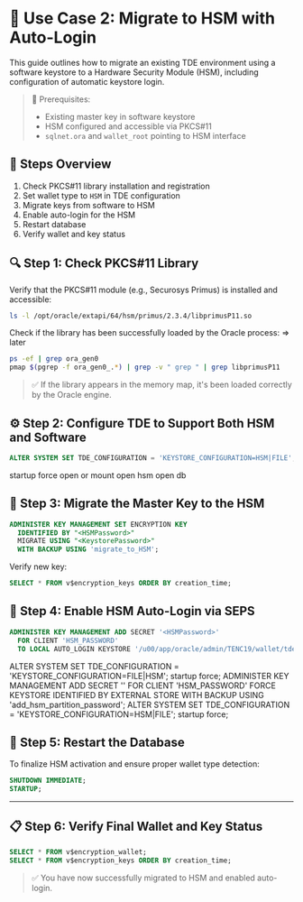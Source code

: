 # 🧪 Use Case 2: Migrate to HSM with Auto-Login

This guide outlines how to migrate an existing TDE environment using a software keystore to a Hardware Security Module (HSM), including configuration of automatic keystore login.

> 📘 Prerequisites:
>
> - Existing master key in software keystore
> - HSM configured and accessible via PKCS#11
> - `sqlnet.ora` and `wallet_root` pointing to HSM interface

## 🔄 Steps Overview

1. Check PKCS#11 library installation and registration
2. Set wallet type to `HSM` in TDE configuration
3. Migrate keys from software to HSM
4. Enable auto-login for the HSM
5. Restart database
6. Verify wallet and key status

## 🔍 Step 1: Check PKCS#11 Library

Verify that the PKCS#11 module (e.g., Securosys Primus) is installed and accessible:

```bash
ls -l /opt/oracle/extapi/64/hsm/primus/2.3.4/libprimusP11.so
```

Check if the library has been successfully loaded by the Oracle process:
=> later
```bash
ps -ef | grep ora_gen0
pmap $(pgrep -f ora_gen0_.*) | grep -v " grep " | grep libprimusP11
```

> ✅ If the library appears in the memory map, it's been loaded correctly by the Oracle engine.

## ⚙️ Step 2: Configure TDE to Support Both HSM and Software

```sql
ALTER SYSTEM SET TDE_CONFIGURATION = 'KEYSTORE_CONFIGURATION=HSM|FILE';
```

startup force open or mount
open hsm
open db

## 🔐 Step 3: Migrate the Master Key to the HSM

```sql
ADMINISTER KEY MANAGEMENT SET ENCRYPTION KEY 
  IDENTIFIED BY "<HSMPassword>" 
  MIGRATE USING "<KeystorePassword>" 
  WITH BACKUP USING 'migrate_to_HSM';
```

Verify new key:

```sql
SELECT * FROM v$encryption_keys ORDER BY creation_time;
```

## 🔑 Step 4: Enable HSM Auto-Login via SEPS

```sql
ADMINISTER KEY MANAGEMENT ADD SECRET '<HSMPassword>' 
  FOR CLIENT 'HSM_PASSWORD' 
  TO LOCAL AUTO_LOGIN KEYSTORE '/u00/app/oracle/admin/TENC19/wallet/tde_seps';
```

ALTER SYSTEM SET TDE_CONFIGURATION = 'KEYSTORE_CONFIGURATION=FILE|HSM';
startup force;
ADMINISTER KEY MANAGEMENT ADD SECRET '<HSMPassword>' FOR CLIENT 'HSM_PASSWORD' FORCE KEYSTORE IDENTIFIED BY EXTERNAL STORE WITH BACKUP USING 'add_hsm_partition_password';
ALTER SYSTEM SET TDE_CONFIGURATION = 'KEYSTORE_CONFIGURATION=HSM|FILE';
startup force;

## 🔄 Step 5: Restart the Database

To finalize HSM activation and ensure proper wallet type detection:

```sql
SHUTDOWN IMMEDIATE;
STARTUP;
```

---

## 📋 Step 6: Verify Final Wallet and Key Status

```sql
SELECT * FROM v$encryption_wallet;
SELECT * FROM v$encryption_keys ORDER BY creation_time;
```

> ✅ You have now successfully migrated to HSM and enabled auto-login.
